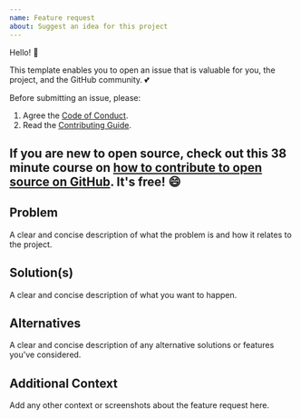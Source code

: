 ```yaml
---
name: Feature request
about: Suggest an idea for this project
---
```

Hello! :wave: 

This template enables you to open an issue that is valuable for you, the project, and the GitHub community. :two_hearts:

Before submitting an issue, please:
1. Agree the [Code of Conduct](/.github/CODE_OF_CONDUCT.md).
2. Read the [Contributing Guide](/.github/CONTRIBUTING.md).

If you are new to open source, check out this 38 minute course on [how to contribute to open source on GitHub](https://egghead.io/courses/how-to-contribute-to-an-open-source-project-on-github). It's free! :smile:
---

## Problem
A clear and concise description of what the problem is and how it relates to the project.

## Solution(s)
A clear and concise description of what you want to happen.

## Alternatives
A clear and concise description of any alternative solutions or features you've considered.

## Additional Context
Add any other context or screenshots about the feature request here.
